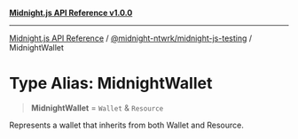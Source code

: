 [**Midnight.js API Reference v1.0.0**](../../../README.md)

***

[Midnight.js API Reference](../../../packages.md) / [@midnight-ntwrk/midnight-js-testing](../README.md) / MidnightWallet

# Type Alias: MidnightWallet

> **MidnightWallet** = `Wallet` & `Resource`

Represents a wallet that inherits from both Wallet and Resource.
